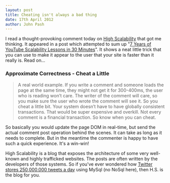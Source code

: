 ```yaml
---
layout: post
title: Cheating isn't always a bad thing
date: 17th April 2012
author: John Pash
---
```


I read a thought-provoking comment today on [High Scalability](http://highscalability.com/blog/2012/3/26/7-years-of-youtube-scalability-lessons-in-30-minutes.html) that got me thinking. It appeared in a post which attempted to sum up "[7 Years of YouTube Scalability Lessons in 30 Minutes](http://highscalability.com/blog/2012/3/26/7-years-of-youtube-scalability-lessons-in-30-minutes.html)". It shows a neat little trick that you can use to make it appear to the user that your site is faster than it really is. Read on&hellip;

### Approximate Correctness - Cheat a Little

> A real world example. If you write a comment and someone loads the page at the same time, they might not get it for 300-400ms, the user who is reading won’t care. The writer of the comment will care, so you make sure the user who wrote the comment will see it. So you cheat a little bit. Your system doesn’t have to have globally consistent transactions. That would be super expensive and overkill. Not every comment is a financial transaction. So know when you can cheat.

So basically you would update the page DOM in real-time, but send the actual comment post operation behind the scenes. It can take as long as it needs to complete. But in the meantime the commenter is happy to have such a quick experience. It's a win-win!

High Scalability is a blog that exposes the architecture of some very well-known and highly trafficked  websites. The posts are often written by the developers of those systems. So if you've ever wondered how [Twitter stores 250,000,000 tweets a day](http://highscalability.com/blog/2011/12/19/how-twitter-stores-250-million-tweets-a-day-using-mysql.html) using MySql (no NoSql here), then H.S. is the blog for you.